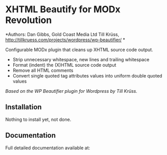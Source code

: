 XHTML Beautify for MODx Revolution
=========================================
*Authors: Dan Gibbs, Gold Coast Media Ltd
          Till Krüss, http://tillkruess.com/projects/wordpress/wp-beautifier/
*

Configurable MODx plugin that cleans up XHTML source code output.

- Strip unnecessary whitespace, new lines and trailing whitespace
- Format (indent) the (X)HTML source code output
- Remove all HTML comments
- Convert single quoted tag attributes values into uniform double quoted values

*Based on the WP Beautifier plugin for Wordpress by Till Krüss.*

Installation
-----------
Nothing to install yet, not done.

Documentation
------------
Full detailed documentation available at:


